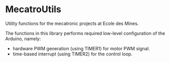 # MecatroUtils

Utility functions for the mecatronic projects at Ecole des Mines.

The functions in this library performs required low-level configuration of the Arduino, namely:

 - hardware PWM generation (using TIMER1) for motor PWM signal.
 - time-based interrupt (using TIMER2) for the control loop.
 
